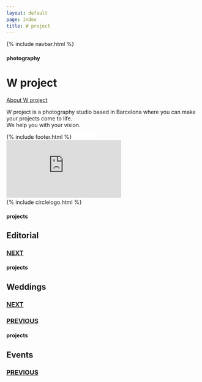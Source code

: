 ```yaml
---
layout: default
page: index
title: W project
---
```


{% include navbar.html %}

<div class="home-section">
    <h4 class="home-tag">photography</h4>
    <h1 class="home-title">W project</h1>
<div class="home-text-container">
    <a class="home-button" href="/about">About W project</a>
    <p class="home-parag">W project is a photography studio based in Barcelona where you can make your projects come to life.
<br>We help you with your vision.</p>
</div>
{% include footer.html %}
    <img src="/assets/images/home-arrow.svg" class="home-arrow" alt="white arrow down"/>
    <div class="video-container">
        <iframe src="https://streamable.com/e/dme3zn?autoplay=1&nocontrols=1" frameborder="0" allowfullscreen allow="autoplay"></iframe>
    </div>
</div>
{% include circlelogo.html %}
<div class="projects-section" id="projects">
    <div id="project-one"   class="project-one-section">
        <div class="stack stack1">
            <div class="card card1" style="background-image: url(../assets/images/editorial1.jpg); background-size: cover"></div>
            <div class="card card1" style="background-image: url(../assets/images/editorial2.jpg); background-size: cover"></div>
            <div class="card card1" style="background-image: url(../assets/images/editorial3.jpg); background-size: cover"></div>
            <div class="card card1" style="background-image: url(../assets/images/editorial4.jpg); background-size: cover"></div>
            <div class="card card1" style="background-image: url(../assets/images/editorial5.jpg); background-size: cover"></div>
        </div>
        <h4 class="projects-tag">projects</h4>
        <h2 class="projects-category">Editorial</h2>
        <a href=""></a>
        <a href="#project-two">
            <h3 class="projects-next">NEXT</h3>
        </a>
        <p class="projects-next-line"></p>
    </div>
    <div id="project-two"  class="project-two-section">
        <div class="stack stack2">
            <div class="card card2" style="background-image: url(../assets/images/wed1.jpg); background-size: cover"></div>
            <div class="card card2" style="background-image: url(../assets/images/wed2.jpg); background-size: cover"></div>
            <div class="card card2" style="background-image: url(../assets/images/wed3.jpg); background-size: cover"></div>
            <div class="card card2" style="background-image: url(../assets/images/wed4.jpg); background-size: cover"></div>
            <div class="card card2" style="background-image: url(../assets/images/wed5.jpg); background-size: cover"></div>
        </div>
        <h4 class="projects-tag">projects</h4>
        <h2 class="projects-category">Weddings</h2>
        <a href="#project-three">
            <h3 class="projects-next">NEXT</h3>
        </a>
        <p class="projects-next-line"></p>
        <a href="#project-one">
            <h3 class="projects-previous">PREVIOUS</h3>
        </a>
        <p class="projects-previous-line"></p>
    </div>
    <div id="project-three" class="project-three-section">
    <div class="stack stack3">
            <div class="card card3" style="background-image: url(../assets/images/event1.jpg); background-size: cover"></div>
            <div class="card card3" style="background-image: url(../assets/images/event2.jpg); background-size: cover"></div>
            <div class="card card3" style="background-image: url(../assets/images/event3.jpg); background-size: cover"></div>
            <div class="card card3" style="background-image: url(../assets/images/event4.jpg); background-size: cover"></div>
            <div class="card card3" style="background-image: url(../assets/images/event5.jpg); background-size: cover"></div>
        </div>
        <h4 class="projects-tag">projects</h4>
        <h2 class="projects-category">Events</h2>
        <a href="#project-two">
            <h3 class="projects-previous">PREVIOUS</h3>
        </a>
        <p class="projects-previous-line"></p>
    </div>
</div>
<script src="../js/cardstack.js"></script>
 <script src="../js/circlelogo.js"></script>
 <script src="../js/bgvideo.js"></script>
